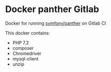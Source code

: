 # Docker panther Gitlab

Docker for running [symfony/panther](https://github.com/symfony/panther) on Gitlab CI

This docker contains:
* PHP 7.2
* composer
* Chromedriver
* mysql-client
* unzip
